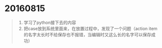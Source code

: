 20160815
===
 >1. 学习了python接下去的内容
 >2. 把case放到系统里面来，在放置过程中，发现了一个问题（action item的名字太长时不给保存也不报错，当编辑时又这么长的名字可以保存成功）
